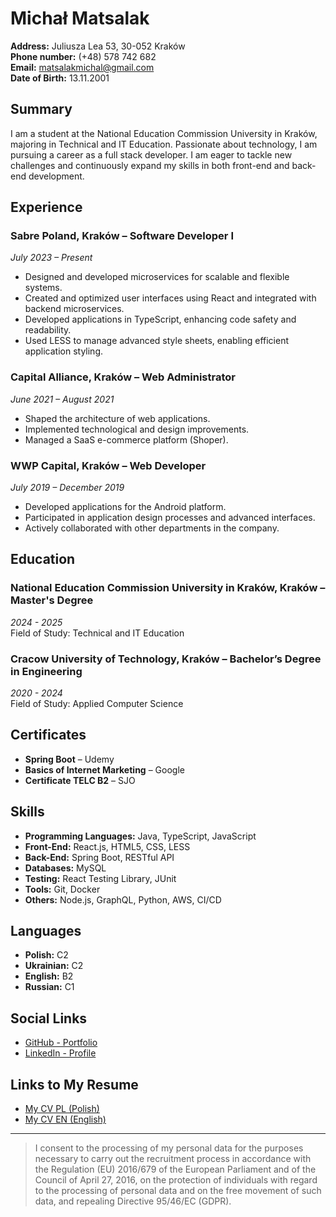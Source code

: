 # Michał Matsalak

**Address:** Juliusza Lea 53, 30-052 Kraków  
**Phone number:** (+48) 578 742 682  
**Email:** [matsalakmichal@gmail.com](mailto:matsalakmichal@gmail.com)  
**Date of Birth:** 13.11.2001  

## Summary

I am a student at the National Education Commission University in Kraków, majoring in Technical and IT Education. Passionate about technology, I am pursuing a career as a full stack developer. I am eager to tackle new challenges and continuously expand my skills in both front-end and back-end development.

## Experience

### Sabre Poland, Kraków – Software Developer I
*July 2023 – Present*
- Designed and developed microservices for scalable and flexible systems.
- Created and optimized user interfaces using React and integrated with backend microservices.
- Developed applications in TypeScript, enhancing code safety and readability.
- Used LESS to manage advanced style sheets, enabling efficient application styling.

### Capital Alliance, Kraków – Web Administrator
*June 2021 – August 2021*
- Shaped the architecture of web applications.
- Implemented technological and design improvements.
- Managed a SaaS e-commerce platform (Shoper).

### WWP Capital, Kraków – Web Developer
*July 2019 – December 2019*
- Developed applications for the Android platform.
- Participated in application design processes and advanced interfaces.
- Actively collaborated with other departments in the company.

## Education

### National Education Commission University in Kraków, Kraków – Master's Degree
*2024 - 2025*  
Field of Study: Technical and IT Education

### Cracow University of Technology, Kraków – Bachelor’s Degree in Engineering
*2020 - 2024*  
Field of Study: Applied Computer Science

## Certificates

- **Spring Boot** – Udemy
- **Basics of Internet Marketing** – Google
- **Certificate TELC B2** – SJO

## Skills

- **Programming Languages:** Java, TypeScript, JavaScript
- **Front-End:** React.js, HTML5, CSS, LESS
- **Back-End:** Spring Boot, RESTful API
- **Databases:** MySQL
- **Testing:** React Testing Library, JUnit
- **Tools:** Git, Docker
- **Others:** Node.js, GraphQL, Python, AWS, CI/CD

## Languages

- **Polish:** C2
- **Ukrainian:** C2
- **English:** B2
- **Russian:** C1

## Social Links

- [GitHub - Portfolio](https://github.com/yourusername)
- [LinkedIn - Profile](https://linkedin.com/in/yourusername)

## Links to My Resume

- [My CV PL (Polish)](https://docs.google.com/document/d/16oTEUSwQh29ZVxFjT-9pltRWmo1XrJ7m/edit?usp=sharing&ouid=105718250807664062014&rtpof=true&sd=true)
- [My CV EN (English)](https://docs.google.com/document/d/1-5vOvb7sHmVqcopIgygMq0KubF8zZD7v/edit?usp=sharing&ouid=105718250807664062014&rtpof=true&sd=true)

---

> I consent to the processing of my personal data for the purposes necessary to carry out the recruitment process in accordance with the Regulation (EU) 2016/679 of the European Parliament and of the Council of April 27, 2016, on the protection of individuals with regard to the processing of personal data and on the free movement of such data, and repealing Directive 95/46/EC (GDPR).
